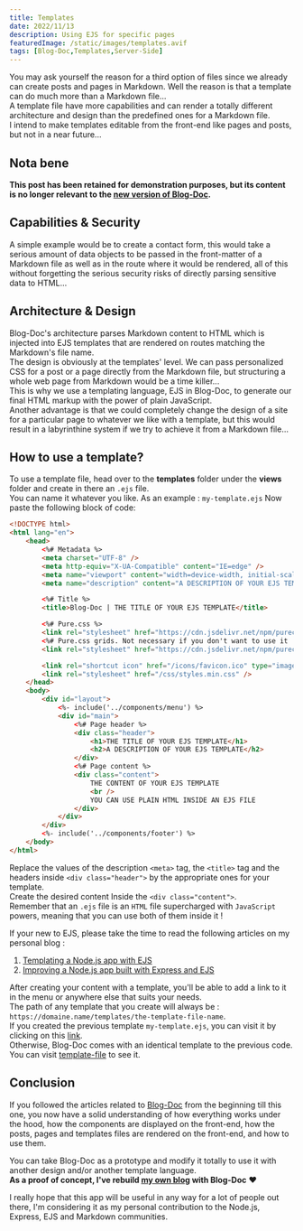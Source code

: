 ```yaml
---
title: Templates
date: 2022/11/13
description: Using EJS for specific pages
featuredImage: /static/images/templates.avif
tags: [Blog-Doc,Templates,Server-Side]
---
```

You may ask yourself the reason for a third option of files since we already can create posts and pages in Markdown. Well the reason is that a template can do much more than a Markdown file...<br />
A template file have more capabilities and can render a totally different architecture and design than the predefined ones for a Markdown file.<br />
I intend to make templates editable from the front-end like pages and posts, but not in a near future...

## Nota bene

**This post has been retained for demonstration purposes, but its content is no longer relevant to the [new version of Blog-Doc](/posts/the-new-blog-doc).**

## Capabilities & Security

A simple example would be to create a contact form, this would take a serious amount of data objects to be passed in the front-matter of a Markdown file as well as in the route where it would be rendered, all of this without forgetting the serious security risks of directly parsing sensitive data to HTML...

## Architecture & Design

Blog-Doc's architecture parses Markdown content to HTML which is injected into EJS templates that are rendered on routes matching the Markdown's file name.  
The design is obviously at the templates' level. We can pass personalized CSS for a post or a page directly from the Markdown file, but structuring a whole web page from Markdown would be a time killer...  
This is why we use a templating language, EJS in Blog-Doc, to generate our final HTML markup with the power of plain JavaScript.  
Another advantage is that we could completely change the design of a site for a particular page to whatever we like with a template, but this would result in a labyrinthine system if we try to achieve it from a Markdown file...

## How to use a template?

To use a template file, head over to the **templates** folder under the **views** folder and create in there an `.ejs` file.  
You can name it whatever you like. As an example : `my-template.ejs`
Now paste the following block of code:

```html
<!DOCTYPE html>
<html lang="en">
	<head>
		<%# Metadata %>
		<meta charset="UTF-8" />
		<meta http-equiv="X-UA-Compatible" content="IE=edge" />
		<meta name="viewport" content="width=device-width, initial-scale=1.0" />
		<meta name="description" content="A DESCRIPTION OF YOUR EJS TEMPLATE" />

		<%# Title %>
		<title>Blog-Doc | THE TITLE OF YOUR EJS TEMPLATE</title>

		<%# Pure.css %>
		<link rel="stylesheet" href="https://cdn.jsdelivr.net/npm/purecss/build/pure-min.min.css" />
		<%# Pure.css grids. Not necessary if you don't want to use it ! %>
		<link rel="stylesheet" href="https://cdn.jsdelivr.net/npm/purecss@3.0.0/build/grids-responsive-min.css" />

		<link rel="shortcut icon" href="/icons/favicon.ico" type="image/x-icon" />
		<link rel="stylesheet" href="/css/styles.min.css" />
	</head>
	<body>
		<div id="layout">
			<%- include('../components/menu') %>
			<div id="main">
				<%# Page header %>
				<div class="header">
					<h1>THE TITLE OF YOUR EJS TEMPLATE</h1>
					<h2>A DESCRIPTION OF YOUR EJS TEMPLATE</h2>
				</div>
				<%# Page content %>
				<div class="content">
					THE CONTENT OF YOUR EJS TEMPLATE
					<br />
					YOU CAN USE PLAIN HTML INSIDE AN EJS FILE
				</div>
			</div>
		</div>
		<%- include('../components/footer') %>
	</body>
</html>
```

Replace the values of the description `<meta>` tag, the `<title>` tag and the headers inside `<div class="header">` by the appropriate ones for your template.  
Create the desired content Inside the `<div class="content">`.  
Remember that an `.ejs` file is an `HTML` file supercharged with `JavaScript` powers, meaning that you can use both of them inside it !

If your new to EJS, please take the time to read the following articles on my personal blog :

1. [Templating a Node.js app with EJS](https://lebcit.github.io/posts/templating-a-nodejs-app-with-ejs/)
2. [Improving a Node.js app built with Express and EJS](https://lebcit.github.io/posts/improving-a-nodejs-app-built-with-express-and-ejs/)

After creating your content with a template, you'll be able to add a link to it in the menu or anywhere else that suits your needs.  
The path of any template that you create will always be : `https://domaine.name/templates/the-template-file-name`.  
If you created the previous template `my-template.ejs`, you can visit it by clicking on this [link](/templates/my-template).  
Otherwise, Blog-Doc comes with an identical template to the previous code. You can visit [template-file](/templates/template-file) to see it.

## Conclusion

If you followed the articles related to [Blog-Doc](/tags/Blog-Doc) from the beginning till this one, you now have a solid understanding of how everything works under the hood, how the components are displayed on the front-end, how the posts, pages and templates files are rendered on the front-end, and how to use them.

You can take Blog-Doc as a prototype and modify it totally to use it with another design and/or another template language.  
**As a proof of concept, I've rebuild [my own blog](https://lebcit.github.io/) with Blog-Doc** ❤️

I really hope that this app will be useful in any way for a lot of people out there, I'm considering it as my personal contribution to the Node.js, Express, EJS and Markdown communities.
